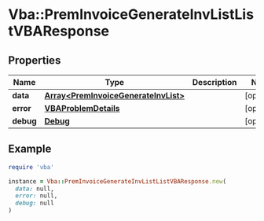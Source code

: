 # Vba::PremInvoiceGenerateInvListListVBAResponse

## Properties

| Name | Type | Description | Notes |
| ---- | ---- | ----------- | ----- |
| **data** | [**Array&lt;PremInvoiceGenerateInvList&gt;**](PremInvoiceGenerateInvList.md) |  | [optional] |
| **error** | [**VBAProblemDetails**](VBAProblemDetails.md) |  | [optional] |
| **debug** | [**Debug**](Debug.md) |  | [optional] |

## Example

```ruby
require 'vba'

instance = Vba::PremInvoiceGenerateInvListListVBAResponse.new(
  data: null,
  error: null,
  debug: null
)
```

